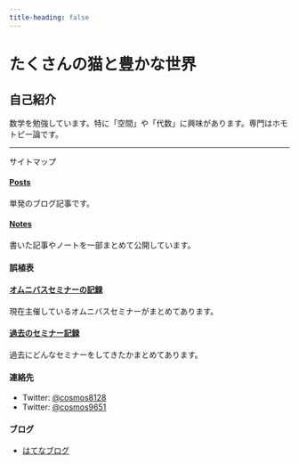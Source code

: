 ```yaml
---
title-heading: false
---
```


# たくさんの猫と豊かな世界
<!-- [sample pdf](pdf/sample_diagram.pdf) -->



## 自己紹介
数学を勉強しています。特に「空間」や「代数」に興味があります。専門はホモトピー論です。



---
サイトマップ

#### <a href="/posts">Posts</a>
単発のブログ記事です。


#### <a href="/notes">Notes</a>
書いた記事やノートを一部まとめて公開しています。


  
#### <span style="font-size:11pt;">誤植表</span>


#### <a href="/omnibus">オムニバスセミナーの記録</a>
現在主催しているオムニバスセミナーがまとめてあります。


#### <a href="/links">過去のセミナー記録</a>
過去にどんなセミナーをしてきたかまとめてあります。


#### <span style="font-size:11pt;">連絡先</span>
- Twitter: [@cosmos8128](https://twitter.com/@cosmos8128)
- Twitter: [@cosmos9651](https://twitter.com/@cosmos9651)

#### <span style="font-size:11pt;">ブログ</span>
- [はてなブログ](https://ibu8128.hatenablog.com)

